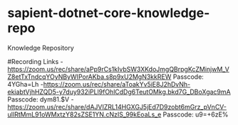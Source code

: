 # sapient-dotnet-core-knowledge-repo
Knowledge Repository

#Recording Links
-https://zoom.us/rec/share/aPp9rCs1kIvbSW3XKdoJmgQBrpgKcZMinjwM_VZ8etTxTndcqYOyNByWIPorAKba.s8p9xU2MgN3kkREW Passcode: 4YGha=Lh
-https://zoom.us/rec/share/aToakYv5iE8J2hDvNh-ekiabtVjhHZQD5-y7duy932iPLl9fOhlCdDg6TeutOMkg.bkd7G_DBoXgac9mA Passcode: dym81.$V
-https://zoom.us/rec/share/dAJVIZRL14HGXGJ5jEd7D9zobt6mGrz_pVnCV-uIlRtMmL91oWMxtzY82sZSE1YN.cNzIS_99kEoaLs_e Passcode: u9=+6zE%
